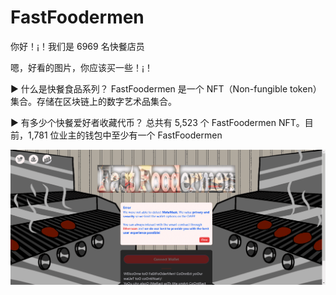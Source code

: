 # FastFoodermen

你好！¡！我们是 6969 名快餐店员

嗯，好看的图片，你应该买一些！¡！

▶ 什么是快餐食品系列？
FastFoodermen 是一个 NFT（Non-fungible token）集合。存储在区块链上的数字艺术品集合。

▶ 有多少个快餐爱好者收藏代币？
总共有 5,523 个 FastFoodermen NFT。目前，1,781 位业主的钱包中至少有一个 FastFoodermen

![nft](3421343223.png)
